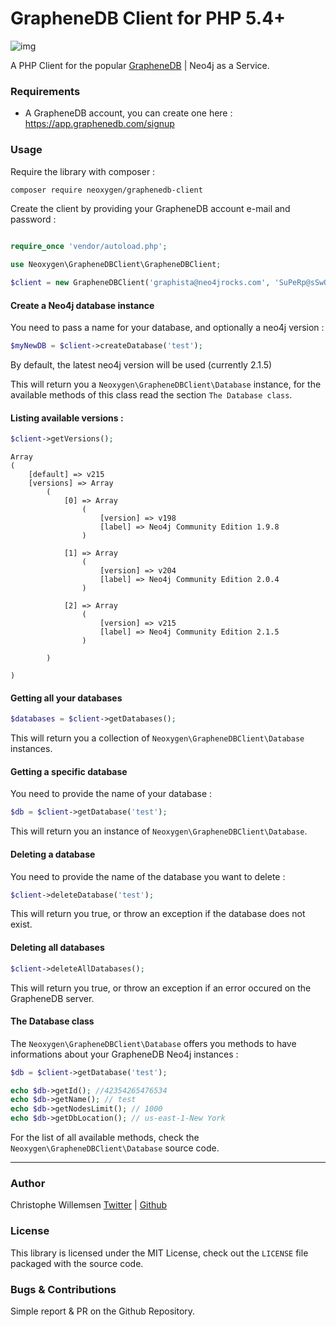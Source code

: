 # GrapheneDB Client for PHP 5.4+

![img](http://www.graphenedb.com/images/logo.png)

A PHP Client for the popular [GrapheneDB](http://www.graphenedb.com) | Neo4j as a Service.

### Requirements

* A GrapheneDB account, you can create one here : https://app.graphenedb.com/signup

### Usage

Require the library with composer :

```bash
composer require neoxygen/graphenedb-client
```

Create the client by providing your GrapheneDB account e-mail and password :

```php

require_once 'vendor/autoload.php';

use Neoxygen\GrapheneDBClient\GrapheneDBClient;

$client = new GrapheneDBClient('graphista@neo4jrocks.com', 'SuPeRp@sSwOrD');
```

#### Create a Neo4j database instance

You need to pass a name for your database, and optionally a neo4j version :

```php
$myNewDB = $client->createDatabase('test');
```

By default, the latest neo4j version will be used (currently 2.1.5)

This will return you a `Neoxygen\GrapheneDBClient\Database` instance, for the available methods of this class read the section `The Database class`.

#### Listing available versions :

```php
$client->getVersions();
```

```
Array
(
    [default] => v215
    [versions] => Array
        (
            [0] => Array
                (
                    [version] => v198
                    [label] => Neo4j Community Edition 1.9.8
                )

            [1] => Array
                (
                    [version] => v204
                    [label] => Neo4j Community Edition 2.0.4
                )

            [2] => Array
                (
                    [version] => v215
                    [label] => Neo4j Community Edition 2.1.5
                )

        )

)
```

#### Getting all your databases

```php
$databases = $client->getDatabases();
```

This will return you a collection of `Neoxygen\GrapheneDBClient\Database` instances.

#### Getting a specific database

You need to provide the name of your database :

```php
$db = $client->getDatabase('test');
```

This will return you an instance of `Neoxygen\GrapheneDBClient\Database`.

#### Deleting a database

You need to provide the name of the database you want to delete :

```php
$client->deleteDatabase('test');
```

This will return you true, or throw an exception if the database does not exist.

#### Deleting all databases

```php
$client->deleteAllDatabases();
```

This will return you true, or throw an exception if an error occured on the GrapheneDB server.

#### The Database class

The `Neoxygen\GrapheneDBClient\Database` offers you methods to have informations about your GrapheneDB Neo4j instances :

```php
$db = $client->getDatabase('test');

echo $db->getId(); //42354265476534
echo $db->getName(); // test
echo $db->getNodesLimit(); // 1000
echo $db->getDbLocation(); // us-east-1-New York 
```

For the list of all available methods, check the `Neoxygen\GrapheneDBClient\Database` source code.

---

### Author

Christophe Willemsen [Twitter](https://twitter.com/ikwattro) | [Github](https://github.com/ikwattro)

### License

This library is licensed under the MIT License, check out the `LICENSE` file packaged with the source code.

### Bugs & Contributions

Simple report & PR on the Github Repository.